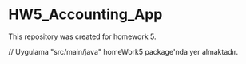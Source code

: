 # HW5_Accounting_App
This repository was created for homework 5. 

// Uygulama "src/main/java"  homeWork5 package'nda yer almaktadır.

